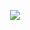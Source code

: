 <p align="center">
<a href="https://github.com/chihiro-yabuta/cardme" target="_blank"><img src="https://cardme-591080465365.asia-northeast1.run.app/get/?name=chihiro-yabuta&key=902c9dc3860c276a7cb7512842102679bc4d496c5cc4c633405b523a4d477479" /></a>
</p>
